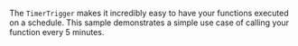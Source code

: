 The `TimerTrigger` makes it incredibly easy to have your functions executed on a schedule. This sample demonstrates a simple use case of calling your function every 5 minutes.
